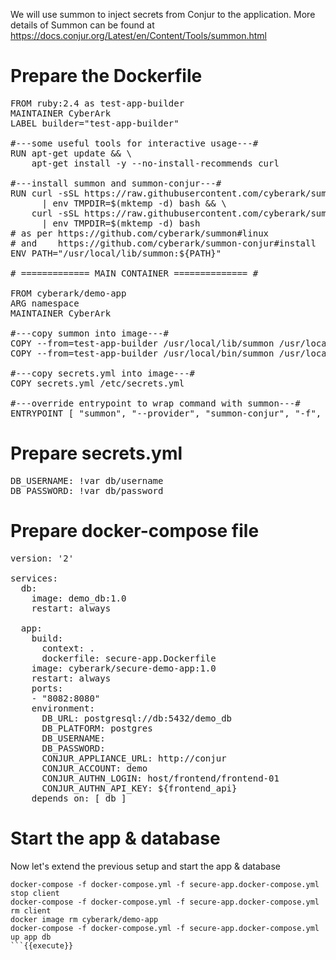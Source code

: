 
We will use summon to inject secrets from Conjur to the application.
More details of Summon can be found at https://docs.conjur.org/Latest/en/Content/Tools/summon.html

# Prepare the Dockerfile
<pre class="file" data-filename="secure-app.Dockerfile" data-target="replace">FROM ruby:2.4 as test-app-builder
MAINTAINER CyberArk
LABEL builder="test-app-builder"

#---some useful tools for interactive usage---#
RUN apt-get update && \
    apt-get install -y --no-install-recommends curl

#---install summon and summon-conjur---#
RUN curl -sSL https://raw.githubusercontent.com/cyberark/summon/master/install.sh \
      | env TMPDIR=$(mktemp -d) bash && \
    curl -sSL https://raw.githubusercontent.com/cyberark/summon-conjur/master/install.sh \
      | env TMPDIR=$(mktemp -d) bash
# as per https://github.com/cyberark/summon#linux
# and    https://github.com/cyberark/summon-conjur#install
ENV PATH="/usr/local/lib/summon:${PATH}"

# ============= MAIN CONTAINER ============== #

FROM cyberark/demo-app
ARG namespace
MAINTAINER CyberArk

#---copy summon into image---#
COPY --from=test-app-builder /usr/local/lib/summon /usr/local/lib/summon
COPY --from=test-app-builder /usr/local/bin/summon /usr/local/bin/summon

#---copy secrets.yml into image---#
COPY secrets.yml /etc/secrets.yml

#---override entrypoint to wrap command with summon---#
ENTRYPOINT [ "summon", "--provider", "summon-conjur", "-f", "/etc/secrets.yml", "java", "-jar", "/app.jar"]
</pre>

# Prepare secrets.yml
<pre class="file" data-filename="secrets.yml" data-target="replace">DB_USERNAME: !var db/username
DB_PASSWORD: !var db/password
</pre>

# Prepare docker-compose file

<pre class="file" data-filename="secure-app.docker-compose.yml" data-target="replace">version: '2'

services:
  db:
    image: demo_db:1.0
    restart: always

  app:
    build:
      context: .
      dockerfile: secure-app.Dockerfile
    image: cyberark/secure-demo-app:1.0
    restart: always
    ports:
    - "8082:8080"
    environment:
      DB_URL: postgresql://db:5432/demo_db
      DB_PLATFORM: postgres
      DB_USERNAME: 
      DB_PASSWORD:  
      CONJUR_APPLIANCE_URL: http://conjur 
      CONJUR_ACCOUNT: demo
      CONJUR_AUTHN_LOGIN: host/frontend/frontend-01
      CONJUR_AUTHN_API_KEY: ${frontend_api}
    depends_on: [ db ]
</pre>

# Start the app & database

Now let's extend the previous setup and start the app & database
```
docker-compose -f docker-compose.yml -f secure-app.docker-compose.yml stop client
docker-compose -f docker-compose.yml -f secure-app.docker-compose.yml rm client
docker image rm cyberark/demo-app
docker-compose -f docker-compose.yml -f secure-app.docker-compose.yml up app db
```{{execute}}


